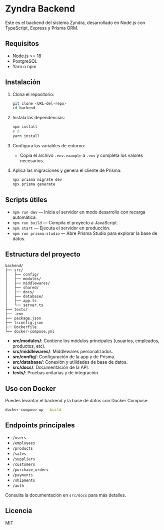 # Zyndra Backend

Este es el backend del sistema Zyndra, desarrollado en Node.js con TypeScript, Express y Prisma ORM.

## Requisitos

- Node.js >= 18
- PostgreSQL
- Yarn o npm

## Instalación

1. Clona el repositorio:
   ```bash
   git clone <URL-del-repo>
   cd backend
   ```

2. Instala las dependencias:
   ```bash
   npm install
   # o
   yarn install
   ```

3. Configura las variables de entorno:
   - Copia el archivo `.env.example` a `.env` y completa los valores necesarios.

4. Aplica las migraciones y genera el cliente de Prisma:
   ```bash
   npx prisma migrate dev
   npx prisma generate
   ```

## Scripts útiles

- `npm run dev` — Inicia el servidor en modo desarrollo con recarga automática.
- `npm run build` — Compila el proyecto a JavaScript.
- `npm start` — Ejecuta el servidor en producción.
- `npm run prisma:studio` — Abre Prisma Studio para explorar la base de datos.

## Estructura del proyecto

```
backend/
├── src/
│   ├── config/
│   ├── modules/
│   ├── middlewares/
│   ├── shared/
│   ├── docs/
│   ├── database/
│   ├── app.ts
│   └── server.ts
├── tests/
├── .env
├── package.json
├── tsconfig.json
├── Dockerfile
└── docker-compose.yml
```

- **src/modules/**: Contiene los módulos principales (usuarios, empleados, productos, etc).
- **src/middlewares/**: Middlewares personalizados.
- **src/config/**: Configuración de la app y de Prisma.
- **src/database/**: Conexión y utilidades de base de datos.
- **src/docs/**: Documentación de la API.
- **tests/**: Pruebas unitarias y de integración.

## Uso con Docker

Puedes levantar el backend y la base de datos con Docker Compose:

```bash
docker-compose up --build
```

## Endpoints principales

- `/users`
- `/employees`
- `/products`
- `/sales`
- `/suppliers`
- `/customers`
- `/purchase_orders`
- `/payments`
- `/shipments`
- `/auth`

Consulta la documentación en `src/docs` para más detalles.

## Licencia

MIT